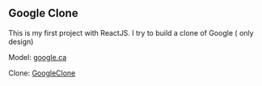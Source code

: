## Google Clone

This is my first project with ReactJS. I try to build a clone of Google ( only design)


Model: [google.ca](https://www.google.ca/)

Clone: [GoogleClone](https://clone-5ebd8.web.app/)
